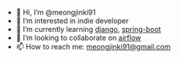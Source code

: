 - 👋 Hi, I’m @meongjinki91
- 👀 I’m interested in indie developer
- 🌱 I’m currently learning [django](https://github.com/django/django), [spring-boot](https://github.com/spring-projects/spring-boot)
- 💞️ I’m looking to collaborate on [airflow](https://github.com/apache/airflow)
- 📫 How to reach me: meongjinki91@gmail.com

<!---
meongjinki91/meongjinki91 is a ✨ special ✨ repository because its `README.md` (this file) appears on your GitHub profile.
You can click the Preview link to take a look at your changes.
--->
